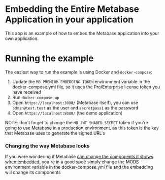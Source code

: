 # Embedding the Entire Metabase Application in your application

This app is an example of how to embed the Metabase application into your own application.

# Running the example

The easiest way to run the example is using Docker and `docker-compose`:

1. Update the `MB_PREMIUM_EMBEDDING_TOKEN` environment variable in the docker-compose.yml file, so it uses the Pro/Enterprise license token you have received
2. Run `docker-compose up`
3. Open `https://localhost:3000/` (Metabase itself), you can use `admin@test.test` as the user and `secretpass1` as the password
4. Open `https://localhost:8080/` (the demo application)

NOTE: don't forget to change the `MB_JWT_SHARED_SECRET` token if you're going to use Metabase in a production environment, as this token is the key that Metabase uses to generate the signed URL's

### Changing the way Metabase looks

If you were wondering if Metabase [can change the components it shows when embedded](https://www.metabase.com/docs/latest/embedding/full-app-embedding#showing-or-hiding-metabase-ui-components), you're in a good spot: simply change the MODS environment variable in the docker-compose.yml file and the embedding will change its components
